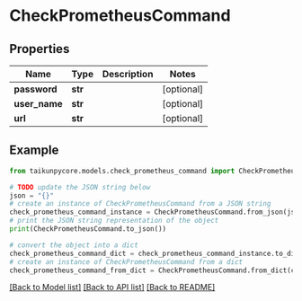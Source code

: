 # CheckPrometheusCommand


## Properties

Name | Type | Description | Notes
------------ | ------------- | ------------- | -------------
**password** | **str** |  | [optional] 
**user_name** | **str** |  | [optional] 
**url** | **str** |  | [optional] 

## Example

```python
from taikunpycore.models.check_prometheus_command import CheckPrometheusCommand

# TODO update the JSON string below
json = "{}"
# create an instance of CheckPrometheusCommand from a JSON string
check_prometheus_command_instance = CheckPrometheusCommand.from_json(json)
# print the JSON string representation of the object
print(CheckPrometheusCommand.to_json())

# convert the object into a dict
check_prometheus_command_dict = check_prometheus_command_instance.to_dict()
# create an instance of CheckPrometheusCommand from a dict
check_prometheus_command_from_dict = CheckPrometheusCommand.from_dict(check_prometheus_command_dict)
```
[[Back to Model list]](../README.md#documentation-for-models) [[Back to API list]](../README.md#documentation-for-api-endpoints) [[Back to README]](../README.md)


